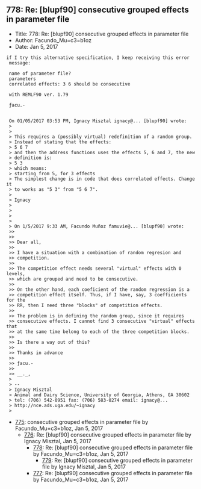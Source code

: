 ## 778: Re: [blupf90] consecutive grouped effects in parameter file

- Title: 778: Re: [blupf90] consecutive grouped effects in parameter file
- Author: Facundo_Mu=c3=b1oz
- Date: Jan 5, 2017

```
if I try this alternative specification, I keep receiving this error
 message:

 name of parameter file?
 parameters
 correlated effects: 3 6 should be consecutive

 with REMLF90 ver. 1.79

 ƒacu.-


 On 01/05/2017 03:53 PM, Ignacy Misztal ignacy@... [blupf90] wrote:
 > 
 >
 > This requires a (possibly virtual) redefinition of a random group.
 > Instead of stating that the effects:
 > 5 6 7
 > and then the address functions uses the effects 5, 6 and 7, the new
 > definition is:
 > 5 3
 > which means:
 > starting from 5, for 3 effects
 > The simplest change is in code that does correlated effects. Change it
 > to works as "5 3" from "5 6 7".
 >
 > Ignacy 
 >
 >
 >
 >
 > On 1/5/2017 9:33 AM, Facundo Muñoz famuvie@... [blupf90] wrote:
 >> 
 >>
 >> Dear all,
 >>
 >> I have a situation with a combination of random regresion and
 >> competition.
 >>
 >> The competition effect needs several "virtual" effects with 0 levels,
 >> which are grouped and need to be consecutive.
 >>
 >> On the other hand, each coeficient of the random regression is a
 >> competition effect itself. Thus, if I have, say, 3 coefficients for the
 >> RR, then I need three "blocks" of competition effects.
 >>
 >> The problem is in defining the random group, since it requires
 >> consecutive effects. I cannot find 3 consecutive "virtual" effects that
 >> at the same time belong to each of the three competition blocks.
 >>
 >> Is there a way out of this?
 >>
 >> Thanks in advance
 >>
 >> ƒacu.-
 >>
 >> __._,
 >
 > -- 
 > Ignacy Misztal
 > Animal and Dairy Science, University of Georgia, Athens, GA 30602
 > tel: (706) 542-0951 fax: (706) 583-0274 email: ignacy@...
 > http://nce.ads.uga.edu/~ignacy
 > 
```

- [775](0775.md): consecutive grouped effects in parameter file by Facundo_Mu=c3=b1oz, Jan 5, 2017
    - [776](0776.md): Re: [blupf90] consecutive grouped effects in parameter file by Ignacy Misztal, Jan 5, 2017
        - [778](0778.md): Re: [blupf90] consecutive grouped effects in parameter file by Facundo_Mu=c3=b1oz, Jan 5, 2017
            - [779](0779.md): Re: [blupf90] consecutive grouped effects in parameter file by Ignacy Misztal, Jan 5, 2017
        - [777](0777.md): Re: [blupf90] consecutive grouped effects in parameter file by Facundo_Mu=c3=b1oz, Jan 5, 2017
